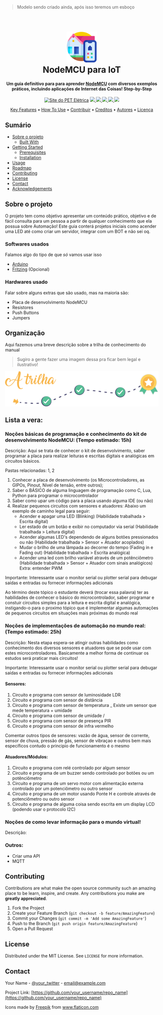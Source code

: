 > Modelo sendo criado ainda, após isso teremos um esboço

<!-- LOGO -->
<h1 align="center">
  <br>
  <a href="#"><img src="assets/automation.png" alt="A smart house logo" width="100"></a>
  <br>
  NodeMCU para IoT
  <br>
</h1>


<h4 align="center">Um guia definitivo para para aprender <a href="https://www.nodemcu.com/index_en.html" target="_blank">NodeMCU</a> com diversos exemplos práticos, incluindo aplicações de Internet das Coisas! Step-by-Step</h4>

<p align="center">
  <a href="http://www.peteletrica.eng.ufba.br/2017/" target="_blank"><img src="https://badgen.net/badge/icon/PET Elétrica/blue?icon=bitcoin-lightning&label" alt="Site do PET Elétrica"></a>
  <a href="https://app.codacy.com/gh/PETEletricaUFBA/IoT?utm_source=github.com&utm_medium=referral&utm_content=PETEletricaUFBA/IoT&utm_campaign=Badge_Grade_Dashboard" target="_blank">
    <img src="https://badgen.net/codacy/grade/a1b5adec51bb42ef90d079504bba374d">
  </a>
  <a href="https://github.com/PETEletricaUFBA/IoT/commits/" target="_blank">
    <img src="https://badgen.net/github/commits/PETEletricaUFBA/IoT">
  </a>
  <a href="https://github.com/PETEletricaUFBA/IoT/graphs/contributors" target="_blank">
    <img src="https://badgen.net/github/contributors/PETEletricaUFBA/IoT">
  </a>
  <a href="#">
    <img src="https://badgen.net/github/license/PETEletricaUFBA/IoT">
  </a>
  <img src="https://badgen.net/github/last-commit/PETEletricaUFBA/IoT">
</p> 

<!-- Menu Principal -->
<!-- Aqui colocamos páginas principais como creditos, licença, como contribuir, coisas assim..-->
<p align="center">
  <a href="#key-features">Key Features</a> •
  <a href="#how-to-use">How To Use</a> •
  <a href="#contributing">Contribuir</a> •
  <a href="#credits">Creditos</a> •
  <a href="#authors">Autores</a> •
  <a href="#license">Licença</a>
</p>

<!-- Sumário -->
<!-- Tem um nome melhor pra isso? -->
<!-- Deixar por ultimo -->

## Sumário 

* [Sobre o projeto](#sobre-o-projeto)
  * [Built With](#built-with)
* [Getting Started](#getting-started)
  * [Prerequisites](#prerequisites)
  * [Installation](#installation)
* [Usage](#usage)
* [Roadmap](#roadmap)
* [Contributing](#contributing)
* [License](#license)
* [Contact](#contact)
* [Acknowledgements](#acknowledgements)


<!-- SOBRE O PROJETO -->
## Sobre o projeto
O projeto tem como objetivo apresentar um conteúdo prático, objetivo e de fácil consulta para um pessoa a partir de qualquer conhecimento que ela possua sobre Automação! Este guia conterá projetos iniciais como acender uma LED até como criar um servidor, integrar com um BOT e não sei oq.

### Softwares usados
Falamos algo do tipo de que *só* vamos usar isso
* [Arduino](https://www.arduino.cc/en/Main/Software)
* [Fritzing](https://fritzing.org/download/) (Opcional)

### Hardwares usado
Falar sobre alguns extras que são usado, mas na maioria são:
* Placa de desenvolvimento NodeMCU
* Resistores
* Push Buttons
* Jumpers

<!-- Organização -->
## Organização
Aqui fazemos uma breve descrição sobre a trilha de conhecimento do manual

> Sugiro a gente fazer uma imagem dessa pra ficar bem legal e ilustrativo!

![asd](assets/trilha.svg)

<!-- ESBOÇO -->
## Lista a vera:

<!--FAZER LINKS EM TODOS OS ITENS-->

### Noções básicas de programação e conhecimento do kit de desenvolvimento NodeMCU: (Tempo estimado: 15h)
	
Descrição: Aqui se trata de conhecer o kit de desenvolvimento, saber programar a placa para realizar leituras e escritas digitais e analógicas em circuitos básicos.

Pastas relacionadas: 1, 2

1. Conhecer a placa de desenvolvimento (os Microcontroladores, as GIPOs, Pinout, Nível de tensão, entre outros);
2. Saber o BÁSICO de alguma linguagem de programação como C, Lua, Python para programar o microcontrolador
3. Saber como upar um código para a placa usando alguma IDE (ou não)
4. Realizar pequenos circuitos com sensores e atuadores:
	Abaixo um exemplo de caminho legal para seguir:
	- Acender e apagar uma LED (Blinking) (Habilidade trabalhada > Escrita digital)
	- Ler estado de um botão e exibir no computador via serial (Habilidade trabalhada > Leitura digital)
	- Acender algumas LED's dependendo de alguns botões pressionados ou não (Habilidade trabalhada > Sensor + Atuador acoplados)
	- Mudar o brilho de uma lâmpada ao decorrer do tempo (Fading in e Fading out) (Habilidade trabalhada > Escrita analógica)
	- Acender uma led com brilho variável através de um potênciômetro (Habilidade trabalhada > Sensor + Atuador com sinais analógicos) Extra: entender PWM

Importante: Interessante usar o monitor serial ou plotter serial para debugar saídas e entradas ou fornecer informações adicionais

Ao término deste tópico o estudante deverá (trocar essa palavra) ter as habilidades de conhecer o básico do microcontrolador, saber programar e constuir circuitos simples para a leitura e escrita digital e analógica, instigando-o para o proximo tópico que é implementar algumas automações de pequenos circuitos em situações mais próximas do mundo real

### Noções de implementações de automação no mundo real: (Tempo estimado: 25h)
Descrição: Nesta etapa espera-se atingir outras habilidades como conhecimento dos diversos sensores e atuadores que se pode usar com estes microcontroladores. Basicamente a melhor forma de continuar os estudos será praticar mais circuitos!

Importante: Interessante usar o monitor serial ou plotter serial para debugar saídas e entradas ou fornecer informações adicionais

#### Sensores:
1. Circuito e programa com sensor de luminosidade LDR
2. Circuito e programa com sensor de distância
3. Circuito e programa com sensor de temperatura   \_ Existe um sensor que mede temperatura + umidade
4. Circuito e programa com sensor de umidade       /
5. Circuito e programa com sensor de presença PIR
6. Circuito e programa com sensor de infra vermelho

Comentar outros tipos de sensores: vazão de água, sensor de corrente, sensor de chuva, pressão de gás, sensor de vibraçao e outros bem mais específicos contudo o principio de funcionamento é o mesmo

#### Atuadores/Módulos:
1. Circuito e programa com relé controlado por algum sensor
2. Circuito e programa de um buzzer sendo controlado por botões ou um potênciômetro
3. Circuito e programa de um servo motor com alimentação externa controlado por um potenciômetro ou outro sensor
4. Circuito e programa de um motor usando Ponte H e controle através de potenciômetro ou outro sensor
5. Circuito e programa de alguma coisa sendo escrita em um display LCD (podendo usar o protocolo I2C)

### Noções de como levar informação para o mundo virtual!
Descrição: 


### Outros:
- Criar uma API
- MQTT

<!-- FIM ESBOÇO-->

<!-- CONTRIBUTING -->
## Contributing

Contributions are what make the open source community such an amazing place to be learn, inspire, and create. Any contributions you make are **greatly appreciated**.

1. Fork the Project
2. Create your Feature Branch (`git checkout -b feature/AmazingFeature`)
3. Commit your Changes (`git commit -m 'Add some AmazingFeature'`)
4. Push to the Branch (`git push origin feature/AmazingFeature`)
5. Open a Pull Request

<!-- LICENSE -->
## License

Distributed under the MIT License. See `LICENSE` for more information.

<!-- CONTACT -->
## Contact

Your Name - [@your_twitter](https://twitter.com/your_username) - email@example.com

Project Link: [https://github.com/your_username/repo_name](https://github.com/your_username/repo_name)



<!-- Pra usar a logo, devemos informar o autor -->
<div>Icons made by <a href="https://www.flaticon.com/authors/freepik" title="Freepik">Freepik</a> from <a href="https://www.flaticon.com/" title="Flaticon">www.flaticon.com</a></div>
